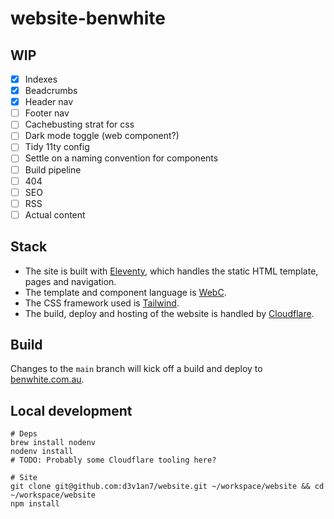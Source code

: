 # website-benwhite

## WIP

- [x] Indexes
- [x] Beadcrumbs
- [x] Header nav
- [ ] Footer nav
- [ ] Cachebusting strat for css
- [ ] Dark mode toggle (web component?)
- [ ] Tidy 11ty config
- [ ] Settle on a naming convention for components
- [ ] Build pipeline
- [ ] 404
- [ ] SEO
- [ ] RSS
- [ ] Actual content

## Stack

- The site is built with [Eleventy](https://www.11ty.dev/), which handles the static HTML template, pages and navigation.
- The template and component language is [WebC](https://www.11ty.dev/docs/languages/webc/).
- The CSS framework used is [Tailwind](https://tailwindcss.com/).
- The build, deploy and hosting of the website is handled by [Cloudflare](https://www.cloudflare.com/).

## Build

Changes to the `main` branch will kick off a build and deploy to [benwhite.com.au](https://benwhite.com.au/).

## Local development

```
# Deps
brew install nodenv
nodenv install
# TODO: Probably some Cloudflare tooling here?

# Site
git clone git@github.com:d3v1an7/website.git ~/workspace/website && cd ~/workspace/website
npm install
```
